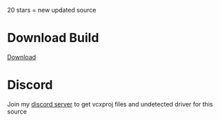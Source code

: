 
20 stars = new updated source
# Download Build
[Download](https://bit.ly/3UZJ92L)
          
# Discord
Join my [discord server](https://discord.gg/YzpCypQyNw) to get vcxproj files and undetected driver for this source
